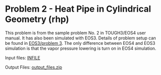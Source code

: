 # Problem 2 - Heat Pipe in Cylindrical Geometry (rhp)

This problem is from the  sample problem No. 2  in TOUGH3/EOS4 user manual. It has also been simulated with EOS3. Details of problem setup can be found in [EOS3/problem 3](../eos3/problem-3-heat-pipe-in-cylindrical-geometry-rhp.md). The only difference between  EOS4 and EOS3 simulation is that the vapor pressure lowering is turn on in EOS4 simulation.&#x20;



Input files: [INFILE](https://drive.google.com/file/d/1qYOVMV29MHc1nw--1vBOqhmz\_sYVV5g8/view?usp=sharing)

Output Files: [output\_files.zip](https://drive.google.com/file/d/1Q6-BM\_EoXiKj-8ul1sz1cUuPMaR06NNE/view?usp=sharing)
